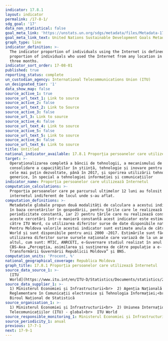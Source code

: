 ```yaml
---
indicator: 17.8.1
layout: indicator
permalink: /17-8-1/
sdg_goal: '17'
data_non_statistical: false
goal_meta_link: 'https://unstats.un.org/sdgs/metadata/files/Metadata-17-08-01.pdf '
goal_meta_link_text: United Nations Sustainable Development Goals Metadata (PDF 469 KB)
graph_type: line
indicator_definition: >-
  The indicator proportion of individuals using the Internet is defined as the
  proportion of individuals who used the Internet from any location in the last
  three months.
indicator_sort_order: 17-08-01
published: true
reporting_status: complete
un_custodian_agency: International Telecommunications Union (ITU)
un_designated_tier: '1'
data_show_map: false
source_active_1: true
source_url_text_1: Link to source
source_active_2: false
source_url_text_2: Link to Source
source_active_3: false
source_url_3: Link to source
source_active_4: false
source_url_text_4: Link to source
source_active_5: false
source_url_text_5: Link to source
source_active_6: false
source_url_text_6: Link to source
title: Untitled
national_indicator_available: 17.8.1 Proporția persoanelor care utilizează Internetul
target: >-
  Operaționalizarea completă a băncii de tehnologii, a mecanismului de
  consolidare a capacităților în știință, tehnologie și inovare pentru țările
  cele mai puțin dezvoltate, până în 2017, și sporirea utilizării tehnologiei
  generice, în special a tehnologiei informației și comunicațiilor
indicator_name: Proporția persoanelor care utilizează Internetul
computation_calculations: >-
  Proporția persoanelor care pe parcursul ultimelor 12 luni au folosit
  internetul indiferent de locul unde s-au aflat.
computation_definitions: >-
  Metadatele globale propun două modalități de calculare a acestui indicator: 1)
  în baza cercetărilor în gospodării, pentru țările care le realizează cu o
  periodicitate constantă, iar 2) pentru țările care nu realizează constant
  aceste cercetări într-o manieră constantă acest indicator este estimat de
  către ITU Word, cu utilizarea diferitor surse de date disponibile naționale.
  Pentru Moldova valorile acestui indicator sunt estimate anula de către ITU
  World și sunt disponibile pentru anii 2000 -2017. Estimările sunt făcute cu
  utilizarea diferitor surse sursele naționale care variază de la un an la
  altul, cum sunt: MTIC, ANRCETI, e-Guvernare studiul realizat în anul 2016 de
  CBS-Axa „Percepția, asimilarea și susținerea de către populație a e-
  Transformării Guvernării Republicii Moldova” și BNS.
computation_units: 'Procent, %'
national_geographical_coverage: Republica Moldova
graph_title: 17.8.1 Proporția persoanelor care utilizează Internetul
source_data_source_1: >-
  [ITU
  World](https://www.itu.int/en/ITU-D/Statistics/Documents/statistics/2019/Individuals_Internet_2000-2018_Jun2019.xls)
source_data_supplier_1: >-
  1) Ministerul Economiei și Infrastructurii<br>  2) Agenția Națională pentru
  Reglementare în Comunicații electronice și Tehnologia Informației;<br>  3)
  Biroul Național de Statistică
source_organisation_1: >-
  1) Ministerul Economiei și Infrastructurii<br>  2) Uniunea Internațională a
  Telecomunicațiilor (ITU) - global<br>  ITU World
source_responsible_monitoring_1: Ministerul Economiei și Infrastructurii
source_periodicity_1: anual
previous: 17-7-1
next: 17-9-1
---
```

